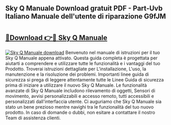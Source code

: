## Sky Q Manuale Download gratuit PDF - Part-Uvb Italiano Manuale dell'utente di riparazione G9fJM

# <h2><a href="http://dfd8kpf.blite.top/?on=Sky+Q+Manuale">🔗Download 👉🔴 Sky Q Manuale</a></h2>

[![Sky Q Manuale download](https://i.imgur.com/lujVjoI.png)](http://dfd8kpf.blite.top/?on=Sky+Q+Manuale)
Benvenuto nel manuale di istruzioni per il tuo Sky Q Manuale appena attivato. Questa guida completa è progettata per aiutarti a comprendere e utilizzare tutte le funzionalità e i vantaggi del tuo Prodotto. Troverai istruzioni dettagliate per L'installazione, L'uso, la manutenzione e la risoluzione dei problemi. Importanti linee guida di sicurezza si prega di leggere attentamente tutte le Linee Guida di sicurezza prima di iniziare a utilizzare il nuovo Sky Q Manuale. Le funzionalità avanzate di Sky Q Manuale includono rilevamento di oggetti, Sensori di movimento, avvisi personalizzabili e accesso remoto, tutti accessibili e personalizzati dall'interfaccia utente. Ci auguriamo che Sky Q Manuale sia stato un bene prezioso mentre navighi tra le funzionalità del tuo nuovo prodotto. In caso di domande o dubbi, non esitare a contattare il nostro Team di assistenza clienti.
